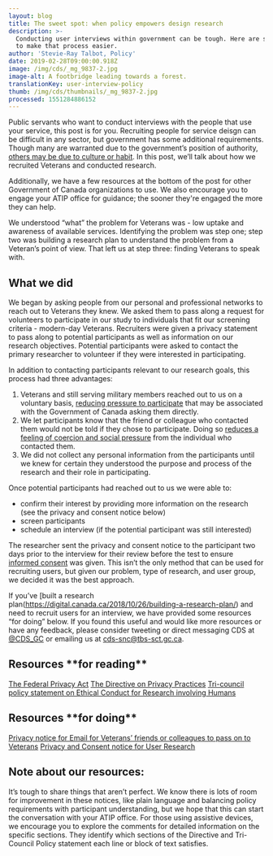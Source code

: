 ```yaml
---
layout: blog
title: The sweet spot: when policy empowers design research
description: >-
  Conducting user interviews within government can be tough. Here are some tips
  to make that process easier.
author: 'Stevie-Ray Talbot, Policy'
date: 2019-02-28T09:00:00.918Z
image: /img/cds/_mg_9837-2.jpg
image-alt: A footbridge leading towards a forest.
translationKey: user-interview-policy
thumb: /img/cds/thumbnails/_mg_9837-2.jpg
processed: 1551284886152
---
```

Public servants who want to conduct interviews with the people that use your service, this post is for you. Recruiting people for service deisgn can be difficult in any sector, but government has some additional requirements. Though many are warranted due to the government’s position of authority, [others may be due to culture or habit](https://digital.canada.ca/2018/09/07/policy). In this post, we’ll talk about how we recruited Veterans and conducted research.

Additionally, we have a few resources at the bottom of the post for other Government of Canada organizations to use. We also encourage you to engage your ATIP office for guidance; the sooner they're engaged the more they can help.

We understood “what” the problem for Veterans was - low uptake and awareness of available services. Identifying the problem was step one; step two was building a research plan to understand the problem from a Veteran’s point of view. That left us at step three: finding Veterans to speak with. 

## What we did

We began by asking people from our personal and professional networks to reach out to Veterans they knew. We asked them to pass along a request for volunteers to participate in our study to individuals that fit our screening criteria - modern-day Veterans. Recruiters were given a privacy statement to pass along to potential participants as well as information on our research objectives. Potential participants were asked to contact the primary researcher to volunteer if they were interested in participating.

In addition to contacting participants relevant to our research goals, this process had three advantages: 

1. Veterans and still serving military members reached out to us on a voluntary basis, [reducing pressure to participate](http://www.pre.ethics.gc.ca/pdf/eng/tcps2-2014/TCPS_2_FINAL_Web.pdf#page=34) that may be associated with the Government of Canada asking them directly.
2. We let participants know that the friend or colleague who contacted them would not be told if they chose to participate. Doing so [reduces a feeling of coercion and social pressure](http://www.pre.ethics.gc.ca/pdf/eng/tcps2-2014/TCPS_2_FINAL_Web.pdf#page=34) from the individual who contacted them.
3. We did not collect any personal information from the participants until we knew for certain they understood the purpose and process of the research and their role in participating. 

Once potential participants had reached out to us we were able to:

* confirm their interest by providing more information on the research (see the privacy and consent notice below)
* screen participants
* schedule an interview (if the potential participant was still interested)

The researcher sent the privacy and consent notice to the participant two days prior to the interview for their review before the test to ensure [informed consent](http://www.pre.ethics.gc.ca/pdf/eng/tcps2-2014/TCPS_2_FINAL_Web.pdf#page=38) was given. This isn’t the only method that can be used for recruiting users, but given our problem, type of research, and user group, we decided it was the best approach.

If you’ve [built a research plan(https://digital.canada.ca/2018/10/26/building-a-research-plan/) and need to recruit users for an interview, we have provided some resources “for doing” below. If you found this useful and would like more resources or have any feedback, please consider tweeting or direct messaging CDS at [@CDS_GC](https://twitter.com/cds_gc?lang=en) or emailing us at [cds-snc@tbs-sct.gc.ca](mailto:cds-snc@tbs-sct.gc.ca).

## Resources \*\*for reading\*\*

[The Federal Privacy Act](https://laws-lois.justice.gc.ca/eng/acts/p-21/page-1.html)
[The Directive on Privacy Practices](https://www.tbs-sct.gc.ca/pol/doc-eng.aspx?id=18309#)
[Tri-council policy statement on Ethical Conduct for Research involving Humans](http://www.pre.ethics.gc.ca/pdf/eng/tcps2-2014/TCPS_2_FINAL_Web.pdf)

## Resources \*\*for doing\*\*

[Privacy notice for Email for Veterans’ friends or colleagues to pass on to Veterans](LINK)
[Privacy and Consent notice for User Research](/files/consent-notice-public.docx)

## Note about our resources:

It’s tough to share things that aren’t perfect. We know there is lots of room for improvement in these notices, like plain language and balancing policy requirements with participant understanding, but we hope that this can start the conversation with your ATIP office. For those using assistive devices, we encourage you to explore the comments for detailed information on the specific sections. They identify which sections of the Directive and Tri-Council Policy statement each line or block of text satisfies.
